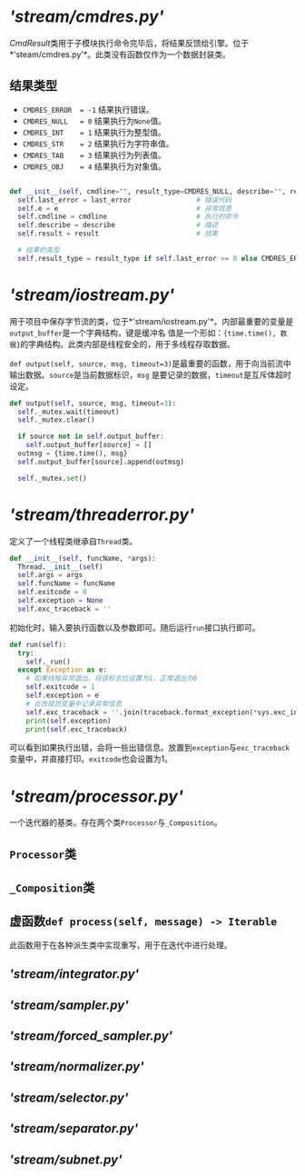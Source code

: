 
# *'stream/cmdres.py'*

*CmdResult*类用于子模块执行命令完毕后，将结果反馈给引擎。位于*'steam/cmdres.py'*。此类没有函数仅作为一个数据封装类。

## 结果类型
* `CMDRES_ERROR  = -1`        结果执行错误。
* `CMDRES_NULL   = 0`         结果执行为`None`值。
* `CMDRES_INT    = 1`         结果执行为整型值。
* `CMDRES_STR    = 2`         结果执行为字符串值。
* `CMDRES_TAB    = 3`         结果执行为列表值。
* `CMDRES_OBJ    = 4`         结果执行为对象值。

```python

def __init__(self, cmdline="", result_type=CMDRES_NULL, describe="", result=None, last_error=0, e=None):
  self.last_error = last_error                # 错误代码
  self.e = e                                  # 异常信息
  self.cmdline = cmdline                      # 执行的命令
  self.describe = describe                    # 描述
  self.result = result                        # 结果

  # 结果的类型
  self.result_type = result_type if self.last_error >= 0 else CMDRES_ERROR
```

# *'stream/iostream.py'*

用于项目中保存字节流的类，位于*'stream/iostream.py'*。内部最重要的变量是`output_buffer`是一个字典结构，键是缓冲名
值是一个形如：`{time.time(), 数据}`的字典结构。此类内部是线程安全的，用于多线程存取数据。

`def output(self, source, msg, timeout=3)`是最重要的函数，用于向当前流中输出数据。`source`是当前数据标识，`msg`
是要记录的数据，`timeout`是互斥体超时设定。

```python
def output(self, source, msg, timeout=3):
  self._mutex.wait(timeout)
  self._mutex.clear()

  if source not in self.output_buffer:
    self.output_buffer[source] = []
  outmsg = {time.time(), msg}
  self.output_buffer[source].append(outmsg)

  self._mutex.set()
```

# *'stream/threaderror.py'*
定义了一个线程类继承自`Thread`类。

```python
def __init__(self, funcName, *args):
  Thread.__init__(self)
  self.args = args
  self.funcName = funcName
  self.exitcode = 0
  self.exception = None
  self.exc_traceback = ''
```
初始化时，输入要执行函数以及参数即可。随后运行`run`接口执行即可。

```python
def run(self):
  try:
    self._run()
  except Exception as e:
    # 如果线程异常退出，将该标志位设置为1，正常退出为0
    self.exitcode = 1
    self.exception = e
    # 在改成员变量中记录异常信息
    self.exc_traceback = ''.join(traceback.format_exception(*sys.exc_info()))
    print(self.exception)
    print(self.exc_traceback)
```
可以看到如果执行出错，会将一些出错信息。放置到`exception`与`exc_traceback`变量中，并直接打印。`exitcode`也会设置为1。

# *'stream/processor.py'*

一个迭代器的基类。存在两个类`Processor`与`_Composition`。

## `Processor`类
## `_Composition`类

## 虚函数`def process(self, message) -> Iterable`
此函数用于在各种派生类中实现重写，用于在迭代中进行处理。

## *'stream/integrator.py'*

## *'stream/sampler.py'*

## *'stream/forced_sampler.py'*

## *'stream/normalizer.py'*

## *'stream/selector.py'*

## *'stream/separator.py'*

## *'stream/subnet.py'*

